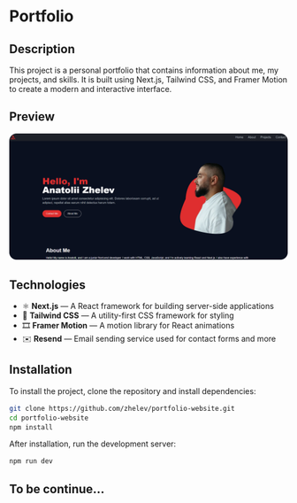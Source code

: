 # Portfolio

## Description
This project is a personal portfolio that contains information about me, my projects, and skills. It is built using Next.js, Tailwind CSS, and Framer Motion to create a modern and interactive interface.

## Preview

![Website Screenshot](./public/screenshot.png)


## Technologies
- ⚛️ **Next.js** — A React framework for building server-side applications  
- 🎨 **Tailwind CSS** — A utility-first CSS framework for styling  
- 🎞️ **Framer Motion** — A motion library for React animations  
- ✉️ **Resend** — Email sending service used for contact forms and more

## Installation

To install the project, clone the repository and install dependencies:

```bash
git clone https://github.com/zhelev/portfolio-website.git
cd portfolio-website
npm install
```

After installation, run the development server:

```bash
npm run dev
```

## To be continue...
